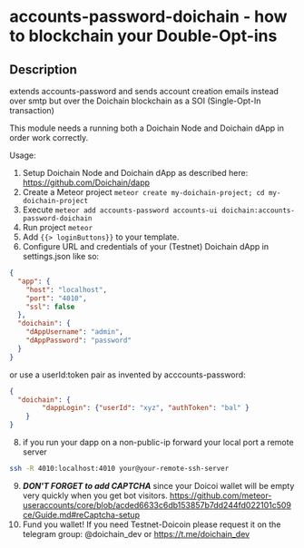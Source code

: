 # accounts-password-doichain - how to blockchain your Double-Opt-ins

## Description
extends accounts-password and sends account creation emails instead over smtp but over the Doichain blockchain as a SOI (Single-Opt-In transaction)

This module needs a running both a Doichain Node and Doichain dApp in order work correctly.

Usage:
1. Setup Doichain Node and Doichain dApp as described here: https://github.com/Doichain/dapp
2. Create a Meteor project ```meteor create my-doichain-project; cd my-doichain-project```
3. Execute ```meteor add accounts-password accounts-ui doichain:accounts-password-doichain```
4. Run project ```meteor```
5. Add ``{{> loginButtons}}`` to your template.
6. Configure URL and credentials of your (Testnet) Doichain dApp in settings.json like so: 
```json
{
  "app": {
    "host": "localhost",
    "port": "4010",
    "ssl": false
  },
  "doichain": {
    "dAppUsername": "admin",
    "dAppPassword": "password"
  }
}
```
or use a userId:token pair as invented by acccounts-password:
```json
{
  "doichain": {
        "dappLogin": {"userId": "xyz", "authToken": "bal" }
    }
}
```
8. if you run your dapp on a non-public-ip forward your local port a remote server
```bash
ssh -R 4010:localhost:4010 your@your-remote-ssh-server
```
9. ***DON'T FORGET to add CAPTCHA***
since your Doicoi wallet will be empty very quickly when you get bot visitors. https://github.com/meteor-useraccounts/core/blob/acded6633c6db153857b7dd244fd022101c509ce/Guide.md#reCaptcha-setup
10. Fund you wallet! If you need Testnet-Doicoin please request it on the telegram group: @doichain_dev or https://t.me/doichain_dev